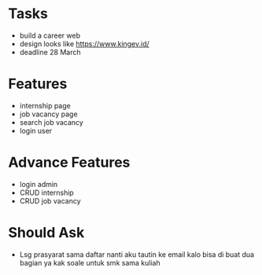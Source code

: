 # Tasks
- build a career web
- design looks like https://www.kingev.id/
- deadline 28 March
# Features
- internship page
- job vacancy page
- search job vacancy
- login user

# Advance Features
- login admin
- CRUD internship
- CRUD job vacancy

# Should Ask
- Lsg prasyarat sama daftar nanti aku tautin ke email kalo bisa di buat dua bagian ya kak soale untuk smk sama kuliah